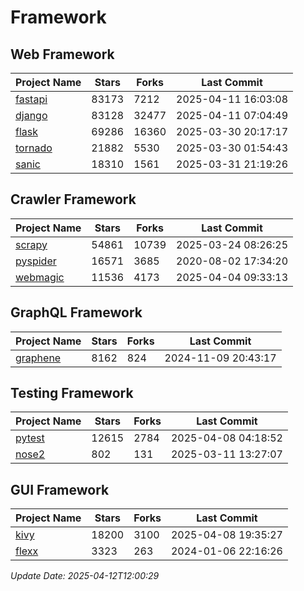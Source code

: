 # Framework

## Web Framework
| Project Name | Stars | Forks | Last Commit |
| ------------ | ----- | ----- | ----------- |
| [fastapi](https://github.com/fastapi/fastapi) | 83173 | 7212 | 2025-04-11 16:03:08 |
| [django](https://github.com/django/django) | 83128 | 32477 | 2025-04-11 07:04:49 |
| [flask](https://github.com/pallets/flask) | 69286 | 16360 | 2025-03-30 20:17:17 |
| [tornado](https://github.com/tornadoweb/tornado) | 21882 | 5530 | 2025-03-30 01:54:43 |
| [sanic](https://github.com/sanic-org/sanic) | 18310 | 1561 | 2025-03-31 21:19:26 |

## Crawler Framework
| Project Name | Stars | Forks | Last Commit |
| ------------ | ----- | ----- | ----------- |
| [scrapy](https://github.com/scrapy/scrapy) | 54861 | 10739 | 2025-03-24 08:26:25 |
| [pyspider](https://github.com/binux/pyspider) | 16571 | 3685 | 2020-08-02 17:34:20 |
| [webmagic](https://github.com/code4craft/webmagic) | 11536 | 4173 | 2025-04-04 09:33:13 |

## GraphQL Framework
| Project Name | Stars | Forks | Last Commit |
| ------------ | ----- | ----- | ----------- |
| [graphene](https://github.com/graphql-python/graphene) | 8162 | 824 | 2024-11-09 20:43:17 |

## Testing Framework
| Project Name | Stars | Forks | Last Commit |
| ------------ | ----- | ----- | ----------- |
| [pytest](https://github.com/pytest-dev/pytest) | 12615 | 2784 | 2025-04-08 04:18:52 |
| [nose2](https://github.com/nose-devs/nose2) | 802 | 131 | 2025-03-11 13:27:07 |

## GUI Framework
| Project Name | Stars | Forks | Last Commit |
| ------------ | ----- | ----- | ----------- |
| [kivy](https://github.com/kivy/kivy) | 18200 | 3100 | 2025-04-08 19:35:27 |
| [flexx](https://github.com/flexxui/flexx) | 3323 | 263 | 2024-01-06 22:16:26 |

*Update Date: 2025-04-12T12:00:29*